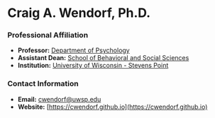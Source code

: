 # Craig A. Wendorf, Ph.D.

### Professional Affiliation

- **Professor:** [Department of Psychology](https://www.uwsp.edu/psych/)
- **Assistant Dean:** [School of Behavioral and Social Sciences](https://www.uwsp.edu/sbss/)
- **Institution:** [University of Wisconsin - Stevens Point](https://www.uwsp.edu)

### Contact Information

- **Email:** [cwendorf@uwsp.edu](mailto:cwendorf@uwsp.edu)
- **Website:** [https://cwendorf.github.io](https://cwendorf.github.io)